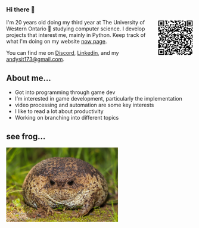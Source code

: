 ### Hi there 👋
<img src="/qr_code.PNG" alt="QR Code" width="100" height="100" align="right" />

I'm 20 years old doing my third year at The University of Western Ontario 🚀 studying computer science. I develop projects that interest me, mainly in Python. Keep track of what I'm doing on my website [now page](http://www.andysit.com/_now_index/).

You can find me on [Discord](https://discordapp.com/users/221336351478513664), [Linkedin](https://www.linkedin.com/in/andy-sit/), and my andysit173@gmail.com.

About me...
---

- Got into programming through game dev
- I’m interested in game development, particularly the implementation
- video processing and automation are some key interests
- I like to read a lot about productivity
- Working on branching into different topics

see frog...
---
<img src="/frog.jpeg" alt="frog" width="300" height="200" />

